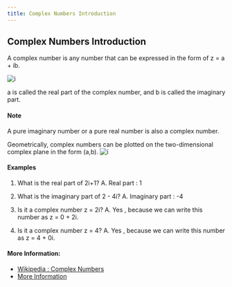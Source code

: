 ```yaml
---
title: Complex Numbers Introduction
---
```

## Complex Numbers Introduction

A complex number is any number that can be expressed in the form of z = a + ib.

![i](https://www.codeproject.com/KB/cpp/882975/SquareRoot1.png)

 a is called the real part of the complex number, and b is called the imaginary part. 

#### Note
A pure imaginary number or a pure real number is also a complex number.

Geometrically, complex numbers can be plotted on the two-dimensional complex plane in the form (a,b). 
![i](https://upload.wikimedia.org/wikipedia/commons/thumb/a/af/Complex_number_illustration.svg/220px-Complex_number_illustration.svg.png)

#### Examples
1. What is the real part of 2i+1?
A. Real part : 1

2. What is the imaginary part of 2 - 4i?
A. Imaginary part : -4

3. Is it a complex number z = 2i?
A. Yes , because we can write this number as z = 0 + 2i.

4. Is it a complex number z = 4?
A. Yes , because we can write this number as z = 4 + 0i.

#### More Information:
<!-- Please add any articles you think might be helpful to read before writing the article -->
- [Wikipedia : Complex Numbers](https://en.wikipedia.org/wiki/Complex_number)
- [More Information](https://www.khanacademy.org/math/algebra2/introduction-to-complex-numbers-algebra-2/the-complex-numbers-algebra-2/a/intro-to-complex-numbers)


